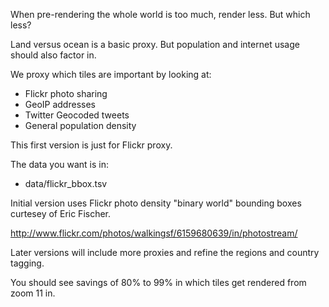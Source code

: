 When pre-rendering the whole world is too much, render less. But which less? 

Land versus ocean is a basic proxy. But population and internet usage should also factor in.

We proxy which tiles are important by looking at:

* Flickr photo sharing
* GeoIP addresses
* Twitter Geocoded tweets
* General population density

This first version is just for Flickr proxy.

The data you want is in:

* data/flickr_bbox.tsv

Initial version uses Flickr photo density "binary world" bounding boxes curtesey of Eric Fischer.

http://www.flickr.com/photos/walkingsf/6159680639/in/photostream/

Later versions will include more proxies and refine the regions and country tagging.

You should see savings of 80% to 99% in which tiles get rendered from zoom 11 in.